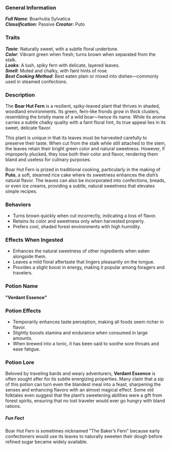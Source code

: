 ### General Information

_**Full Name**_: Boarhutia Sylvatica  
_**Classification**_: Passive
***Creator:*** Puto

### Traits

_**Taste**_: Naturally sweet, with a subtle floral undertone.  
_**Color**_: Vibrant green when fresh; turns brown when separated from the stalk.  
_**Looks**_: A lush, spiky fern with delicate, layered leaves.  
_**Smell**_: Muted and chalky, with faint hints of rose.  
_**Best Cooking Method**_: Best eaten plain or mixed into dishes—commonly used in steamed confections.

### Description

The **Boar Hut Fern** is a resilient, spiky-leaved plant that thrives in shaded, woodland environments. Its green, fern-like fronds grow in thick clusters, resembling the bristly mane of a wild boar—hence its name. While its aroma carries a subtle chalky quality with a faint floral hint, its true appeal lies in its sweet, delicate flavor.

This plant is unique in that its leaves must be harvested carefully to preserve their taste. When cut from the stalk while still attached to the stem, the leaves retain their bright green color and natural sweetness. However, if improperly plucked, they lose both their color and flavor, rendering them bland and useless for culinary purposes.

Boar Hut Fern is prized in traditional cooking, particularly in the making of **Puto**, a soft, steamed rice cake where its sweetness enhances the dish’s natural flavor. The leaves can also be incorporated into confections, breads, or even ice creams, providing a subtle, natural sweetness that elevates simple recipes.

### Behaviors

- Turns brown quickly when cut incorrectly, indicating a loss of flavor.
- Retains its color and sweetness only when harvested properly.
- Prefers cool, shaded forest environments with high humidity.

### Effects When Ingested

- Enhances the natural sweetness of other ingredients when eaten alongside them.
- Leaves a mild floral aftertaste that lingers pleasantly on the tongue.
- Provides a slight boost in energy, making it popular among foragers and travelers.

### Potion Name

**"Verdant Essence"**

### Potion Effects

- Temporarily enhances taste perception, making all foods seem richer in flavor.
- Slightly boosts stamina and endurance when consumed in large amounts.
- When brewed into a tonic, it has been said to soothe sore throats and ease fatigue.

### Potion Lore

Beloved by traveling bards and weary adventurers, **Verdant Essence** is often sought after for its subtle energizing properties. Many claim that a sip of this potion can turn even the blandest meal into a feast, sharpening the senses and enhancing flavors with an almost magical effect. Some old folktales even suggest that the plant’s sweetening abilities were a gift from forest spirits, ensuring that no lost traveler would ever go hungry with bland rations.

##### Fun Fact

Boar Hut Fern is sometimes nicknamed "The Baker’s Fern" because early confectioners would use its leaves to naturally sweeten their dough before refined sugar became widely available.
